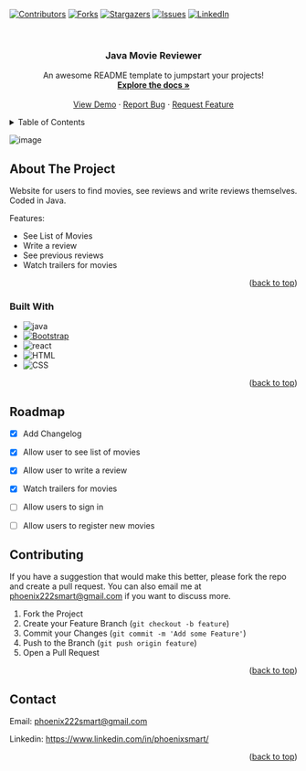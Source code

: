<!-- Improved compatibility of back to top link: See: https://github.com/othneildrew/Best-README-Template/pull/73 -->
<a name="readme-top"></a>
<!--
*** Thanks for checking out the Best-README-Template. If you have a suggestion
*** that would make this better, please fork the repo and create a pull request
*** or simply open an issue with the tag "enhancement".
*** Don't forget to give the project a star!
*** Thanks again! Now go create something AMAZING! :D
-->



<!-- PROJECT SHIELDS -->
<!--
*** I'm using markdown "reference style" links for readability.
*** Reference links are enclosed in brackets [ ] instead of parentheses ( ).
*** See the bottom of this document for the declaration of the reference variables
*** for contributors-url, forks-url, etc. This is an optional, concise syntax you may use.
*** https://www.markdownguide.org/basic-syntax/#reference-style-links
-->
[![Contributors][contributors-shield]][contributors-url]
[![Forks][forks-shield]][forks-url]
[![Stargazers][stars-shield]][stars-url]
[![Issues][issues-shield]][issues-url]
[![LinkedIn][linkedin-shield]][linkedin-url]



<!-- PROJECT LOGO -->
<br />
<div align="center">

  </a>

  <h3 align="center">Java Movie Reviewer</h3>

  <p align="center">
    An awesome README template to jumpstart your projects!
    <br />
    <a href="https://github.com/RayFFH/TVReviews_in_Java"><strong>Explore the docs »</strong></a>
    <br />
    <br />
    <a href="https://rayffh.github.io/React_For_TVreviews/">View Demo</a>
    ·
    <a href="https://github.com/RayFFH/TVReviews_in_Java/issues">Report Bug</a>
    ·
    <a href="https://github.com/RayFFH/TVReviews_in_Java/issues">Request Feature</a>
  </p>
</div>



<!-- TABLE OF CONTENTS -->
<details>
  <summary>Table of Contents</summary>
  <ol>
    <li>
      <a href="#about-the-project">About The Project</a>
      <ul>
        <li><a href="#built-with">Built With</a></li>
      </ul>
    </li>
    <li>
      <a href="#getting-started">Getting Started</a>
      <ul>
        <li><a href="#prerequisites">Prerequisites</a></li>
        <li><a href="#installation">Installation</a></li>
      </ul>
    </li>
    <li><a href="#usage">Usage</a></li>
    <li><a href="#roadmap">Roadmap</a></li>
    <li><a href="#contributing">Contributing</a></li>
    <li><a href="#license">License</a></li>
    <li><a href="#contact">Contact</a></li>
    <li><a href="#acknowledgments">Acknowledgments</a></li>
  </ol>
</details>

![image](https://github.com/RayFFH/TVReviews_in_Java/assets/57190209/3382ec8d-cb0d-466e-aff5-a605e5fb2125)


<!-- ABOUT THE PROJECT -->
## About The Project

Website for users to find movies, see reviews and write reviews themselves. Coded in Java.

Features:
* See List of Movies
* Write a review
* See previous reviews
* Watch trailers for movies



<p align="right">(<a href="#readme-top">back to top</a>)</p>



### Built With

* ![java](https://img.shields.io/badge/Java-ED8B00?style=for-the-badge&logo=openjdk&logoColor=white)
* [![Bootstrap][Bootstrap.com]][Bootstrap-url]
* ![react](https://img.shields.io/badge/React-20232A?style=for-the-badge&logo=react&logoColor=61DAFB)
* ![HTML](https://img.shields.io/badge/HTML-239120?style=for-the-badge&logo=html5&logoColor=white)
* ![CSS](https://img.shields.io/badge/CSS-239120?&style=for-the-badge&logo=css3&logoColor=white)

<p align="right">(<a href="#readme-top">back to top</a>)</p>


<!-- ROADMAP -->
## Roadmap

- [x] Add Changelog
- [x] Allow user to see list of movies
- [x] Allow user to write a review
- [x] Watch trailers for movies
- [ ] Allow users to sign in
- [ ] Allow users to register new movies
      




<!-- CONTRIBUTING -->
## Contributing

If you have a suggestion that would make this better, please fork the repo and create a pull request. You can also email me at phoenix222smart@gmail.com if you want to discuss more.

1. Fork the Project
2. Create your Feature Branch (`git checkout -b feature`)
3. Commit your Changes (`git commit -m 'Add some Feature'`)
4. Push to the Branch (`git push origin feature`)
5. Open a Pull Request

<p align="right">(<a href="#readme-top">back to top</a>)</p>

<!-- CONTACT -->
## Contact

Email: phoenix222smart@gmail.com

Linkedin: https://www.linkedin.com/in/phoenixsmart/

<p align="right">(<a href="#readme-top">back to top</a>)</p>





<!-- MARKDOWN LINKS & IMAGES -->
<!-- https://www.markdownguide.org/basic-syntax/#reference-style-links -->
[contributors-shield]: https://img.shields.io/github/contributors/RayFFH/CarRental?style=for-the-badge
[contributors-url]: https://github.com/RayFFH/CarRental/graphs/contributors
[forks-shield]: https://img.shields.io/github/forks/RayFFH/CarRental?style=for-the-badge
[forks-url]: https://github.com/RayFFH/CarRental/network/members
[stars-shield]: https://img.shields.io/github/stars/RayFFH/CarRental?style=for-the-badge
[stars-url]: https://github.com/RayFFH/CarRental/stargazers
[issues-shield]: https://img.shields.io/github/issues/RayFFH/CarRental?style=for-the-badge
[issues-url]: https://github.com/RayFFH/CarRental/issues
[linkedin-shield]: https://img.shields.io/badge/-LinkedIn-black.svg?style=for-the-badge&logo=linkedin&colorB=555
[linkedin-url]: https://www.linkedin.com/in/phoenixsmart/
[product-screenshot]: images/screenshot.png
[Next.js]: https://img.shields.io/badge/next.js-000000?style=for-the-badge&logo=nextdotjs&logoColor=white
[Next-url]: https://nextjs.org/
[React.js]: https://img.shields.io/badge/React-20232A?style=for-the-badge&logo=react&logoColor=61DAFB
[React-url]: https://reactjs.org/
[Vue.js]: https://img.shields.io/badge/Vue.js-35495E?style=for-the-badge&logo=vuedotjs&logoColor=4FC08D
[Vue-url]: https://vuejs.org/
[Angular.io]: https://img.shields.io/badge/Angular-DD0031?style=for-the-badge&logo=angular&logoColor=white
[Angular-url]: https://angular.io/
[Svelte.dev]: https://img.shields.io/badge/Svelte-4A4A55?style=for-the-badge&logo=svelte&logoColor=FF3E00
[Svelte-url]: https://svelte.dev/
[Laravel.com]: https://img.shields.io/badge/Laravel-FF2D20?style=for-the-badge&logo=laravel&logoColor=white
[Laravel-url]: https://laravel.com
[Bootstrap.com]: https://img.shields.io/badge/Bootstrap-563D7C?style=for-the-badge&logo=bootstrap&logoColor=white
[Bootstrap-url]: https://getbootstrap.com
[JQuery.com]: https://img.shields.io/badge/jQuery-0769AD?style=for-the-badge&logo=jquery&logoColor=white
[JQuery-url]: https://jquery.com 
[java]: https://img.shields.io/badge/Java-ED8B00?style=for-the-badge&logo=openjdk&logoColor=white
